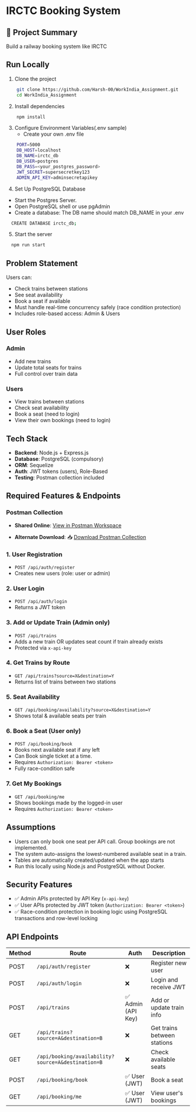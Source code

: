 # IRCTC Booking System

## 📌 Project Summary
Build a railway booking system like IRCTC


## Run Locally

1. Clone the project

```bash
    git clone https://github.com/Harsh-00/WorkIndia_Assignment.git
    cd WorkIndia_Assignment
```

2. Install dependencies

```bash
    npm install
```
3. Configure Environment Variables(.env sample)
   - Create your own .env file
```bash
    PORT=5000
    DB_HOST=localhost 
    DB_NAME=irctc_db
    DB_USER=postgres
    DB_PASS=<your_postgres_password>
    JWT_SECRET=supersecretkey123
    ADMIN_API_KEY=adminsecretapikey

```

4. Set Up PostgreSQL Database
- Start the Postgres Server.
- Open PostgreSQL shell or use pgAdmin
- Create a database: The DB name should match DB_NAME in your .env

```bash
  CREATE DATABASE irctc_db;
```
 
5. Start the server

```bash
  npm run start
```



## Problem Statement
Users can:
- Check trains between stations
- See seat availability
- Book a seat if available
- Must handle real-time concurrency safely (race condition protection)
- Includes role-based access: Admin & Users

## User Roles

### Admin
- Add new trains
- Update total seats for trains
- Full control over train data

### Users
- View trains between stations
- Check seat availability 
- Book a seat (need to login)
- View their own bookings (need to login)

## Tech Stack
- **Backend**: Node.js + Express.js
- **Database**: PostgreSQL (compulsory)
- **ORM**: Sequelize
- **Auth**: JWT tokens (users), Role-Based
- **Testing**: Postman collection included

##  Required Features & Endpoints

###  Postman Collection

- **Shared Online**: [View in Postman Workspace](https://www.postman.com/workspace/My-Workspace~bbabd945-af76-441c-87f0-11754a03d297/collection/29814775-cd043651-e1b7-4159-aba4-4dd57d4640c9?action=share&creator=29814775)

- **Alternate Download**: 📥 [Download Postman Collection](./IRCTC_API_Postman_Collection.json)



### 1. User Registration
- `POST /api/auth/register`
- Creates new users (role: user or admin)

### 2. User Login
- `POST /api/auth/login`
- Returns a JWT token

### 3. Add or Update Train (Admin only)
- `POST /api/trains`
- Adds a new train OR updates seat count if train already exists
- Protected via `x-api-key`

### 4. Get Trains by Route
- `GET /api/trains?source=X&destination=Y`
- Returns list of trains between two stations

### 5. Seat Availability
- `GET /api/booking/availability?source=X&destination=Y`
- Shows total & available seats per train

### 6. Book a Seat (User only)
- `POST /api/booking/book`
- Books next available seat if any left
- Can Book single ticket at a time.
- Requires `Authorization: Bearer <token>`
- Fully race-condition safe

### 7. Get My Bookings
- `GET /api/booking/me`
- Shows bookings made by the logged-in user
- Requires `Authorization: Bearer <token>`

## Assumptions
- Users can only book one seat per API call. Group bookings are not implemented.
- The system auto-assigns the lowest-numbered available seat in a train.
- Tables are automatically created/updated when the app starts
- Run this locally using Node.js and PostgreSQL without Docker.

## Security Features
- ✅ Admin APIs protected by API Key (`x-api-key`)
- ✅ User APIs protected by JWT token (`Authorization: Bearer <token>`)
- ✅ Race-condition protection in booking logic using PostgreSQL transactions and row-level locking



## API Endpoints

| Method | Route                                             | Auth              | Description                  |
|--------|---------------------------------------------------|-------------------|------------------------------|
| POST   | `/api/auth/register`                              | ❌                | Register new user            |
| POST   | `/api/auth/login`                                 | ❌                | Login and receive JWT        |
| POST   | `/api/trains`                                     | ✅ Admin (API Key) | Add or update train info     |
| GET    | `/api/trains?source=A&destination=B`              | ❌                | Get trains between stations  |
| GET    | `/api/booking/availability?source=A&destination=B`| ❌                | Check available seats        |
| POST   | `/api/booking/book`                               | ✅ User (JWT)      | Book a seat                  |
| GET    | `/api/booking/me`                                 | ✅ User (JWT)      | View user's bookings         |
